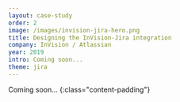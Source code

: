 ```yaml
---
layout: case-study
order: 2
image: /images/invision-jira-hero.png
title: Designing the InVision-Jira integration
company: InVision / Atlassian
year: 2019
intro: Coming soon...
theme: jira
---
```


Coming soon...
{:class="content-padding"}